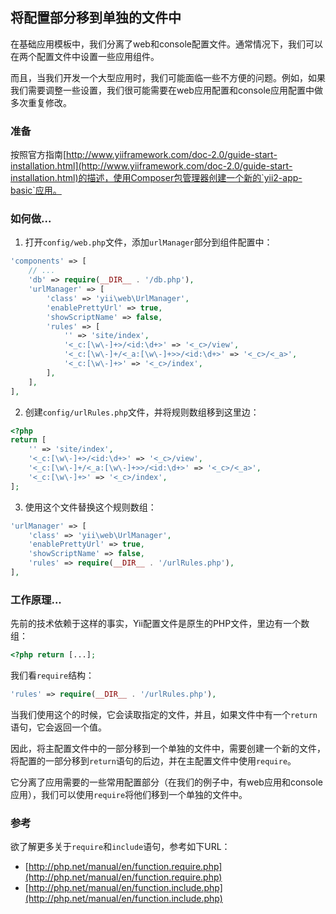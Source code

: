 ## 将配置部分移到单独的文件中

在基础应用模板中，我们分离了web和console配置文件。通常情况下，我们可以在两个配置文件中设置一些应用组件。

而且，当我们开发一个大型应用时，我们可能面临一些不方便的问题。例如，如果我们需要调整一些设置，我们很可能需要在web应用配置和console应用配置中做多次重复修改。

### 准备

按照官方指南[http://www.yiiframework.com/doc-2.0/guide-start-installation.html](http://www.yiiframework.com/doc-2.0/guide-start-installation.html)的描述，使用Composer包管理器创建一个新的`yii2-app-basic`应用。

### 如何做...

1. 打开`config/web.php`文件，添加`urlManager`部分到组件配置中：

```php
'components' => [
    // ...
    'db' => require(__DIR__ . '/db.php'),
    'urlManager' => [
        'class' => 'yii\web\UrlManager',
        'enablePrettyUrl' => true,
        'showScriptName' => false,
        'rules' => [
            '' => 'site/index',
            '<_c:[\w\-]+>/<id:\d+>' => '<_c>/view',
            '<_c:[\w\-]+/<_a:[\w\-]+>>/<id:\d+>' => '<_c>/<_a>',
            '<_c:[\w\-]+>' => '<_c>/index',
        ],
    ],
],
```

2. 创建`config/urlRules.php`文件，并将规则数组移到这里边：

```php
<?php
return [
    '' => 'site/index',
    '<_c:[\w\-]+>/<id:\d+>' => '<_c>/view',
    '<_c:[\w\-]+/<_a:[\w\-]+>>/<id:\d+>' => '<_c>/<_a>',
    '<_c:[\w\-]+>' => '<_c>/index',
];
```

3. 使用这个文件替换这个规则数组：

```php
'urlManager' => [
    'class' => 'yii\web\UrlManager',
    'enablePrettyUrl' => true,
    'showScriptName' => false,
    'rules' => require(__DIR__ . '/urlRules.php'),
],
```

### 工作原理...

先前的技术依赖于这样的事实，Yii配置文件是原生的PHP文件，里边有一个数组：

```php
<?php return [...];
```

我们看`require`结构：

```php
'rules' => require(__DIR__ . '/urlRules.php'),
```

当我们使用这个的时候，它会读取指定的文件，并且，如果文件中有一个`return`语句，它会返回一个值。

因此，将主配置文件中的一部分移到一个单独的文件中，需要创建一个新的文件，将配置的一部分移到`return`语句的后边，并在主配置文件中使用`require`。

它分离了应用需要的一些常用配置部分（在我们的例子中，有web应用和console应用），我们可以使用`require`将他们移到一个单独的文件中。

### 参考

欲了解更多关于`require`和`include`语句，参考如下URL：

- [http://php.net/manual/en/function.require.php](http://php.net/manual/en/function.require.php)
- [http://php.net/manual/en/function.include.php](http://php.net/manual/en/function.include.php)